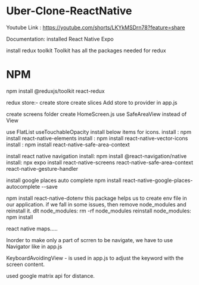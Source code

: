 # Uber-Clone-ReactNative
Youtube Link : https://youtube.com/shorts/LKYkMSDrn78?feature=share

Documentation:
installed React Native Expo

install redux toolkit
Toolkit has all the packages needed for redux
# NPM
npm install @reduxjs/toolkit react-redux

redux store:-
create store
create slices
Add store to provider in app.js

create screens folder
create HomeScreen.js
use SafeAreaView instead of View

use FlatList
useTouchableOpacity
install below items for icons.
install : npm install react-native-elements
install : npm install react-native-vector-icons
install : npm install react-native-safe-area-context

install react native navigation
install: npm install @react-navigation/native
install: npx expo install react-native-screens react-native-safe-area-context react-native-gesture-handler

install google places auto complete
npm install react-native-google-places-autocomplete --save

npm install react-native-dotenv
this package helps us to create env file in our application.
if we fall in some issues, then remove node_modules and reinstall it.
dlt node_modules: rm -rf node_modules
reinstall node_modules: npm install

react native maps.....

Inorder to make only a part of scrren to be navigate, we have to use Navigator like in app.js

KeyboardAvoidingView - is used in app.js to adjust the keyword with the screen content.

used google matrix api for distance.

